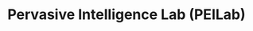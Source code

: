 ---
widget: hero
headless: true
active: true
weight: 1

title: "Pervasive Intelligence Lab (PEILab)"
# subtitle: "Pervasive Intelligence Lab (PEILab)"

design:
  background:
    image: "Home.jpg"
    image_darken: 0.6
    image_parallax: true
    image_position: center
    image_size: cover
    text_color_light: true
advanced:
  css_style:
  css_class: fullscreen
---